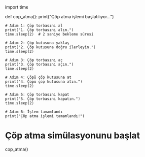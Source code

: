 import time

def cop_atma():
    print("Çöp atma işlemi başlatılıyor...")

    # Adım 1: Çöp torbasını al
    print("1. Çöp torbasını alın.")
    time.sleep(2)  # 2 saniye bekleme süresi

    # Adım 2: Çöp kutusuna yaklaş
    print("2. Çöp kutusuna doğru ilerleyin.")
    time.sleep(2)

    # Adım 3: Çöp torbasını aç
    print("3. Çöp torbasını açın.")
    time.sleep(2)

    # Adım 4: Çöpü çöp kutusuna at
    print("4. Çöpü çöp kutusuna atın.")
    time.sleep(2)

    # Adım 5: Çöp torbasını kapat
    print("5. Çöp torbasını kapatın.")
    time.sleep(2)

    # Adım 6: İşlem tamamlandı
    print("Çöp atma işlemi tamamlandı!")

# Çöp atma simülasyonunu başlat
cop_atma()